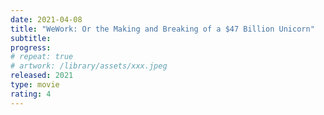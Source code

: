 ```yaml
---
date: 2021-04-08
title: "WeWork: Or the Making and Breaking of a $47 Billion Unicorn"
subtitle:
progress:
# repeat: true
# artwork: /library/assets/xxx.jpeg
released: 2021
type: movie
rating: 4
---
```

